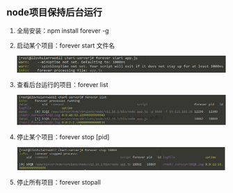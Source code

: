 ## node项目保持后台运行

1. 全局安装：npm install forever -g

2. 启动某个项目：forever start 文件名

   ![image-20200330103159685](static\linux简单操作-01.png)

3. 查看后台运行的项目：forever list

   ![image-20200330103418522](static\linux简单操作-02.png)

4. 停止某个项目：forever stop [pid]

   ![image-20200330104407506](static/linux简单操作-03.png)

5. 停止所有项目：forever stopall


